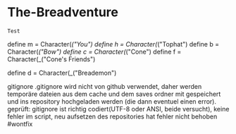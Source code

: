 # The-Breadventure

`Test`


define m = Character(_("You")
define h = Character(_("Tophat")
define b = Character(_("Bow")
define c = Character(_("Cone")
define f = Character(_("Cone's Friends")

define d = Character(_("Breademon")



gitignore
.gitignore wird nicht von github verwendet, daher werden temporäre dateien aus dem cache und dem saves ordner mit gespeichert und ins repository hochgeladen werden (die dann eventuel einen error).
geprüft: gitignore ist richtig codiert(UTF-8 oder ANSI, beide versucht), keine fehler im script, neu aufsetzen des repositories hat fehler nicht behoben
 #wontfix
